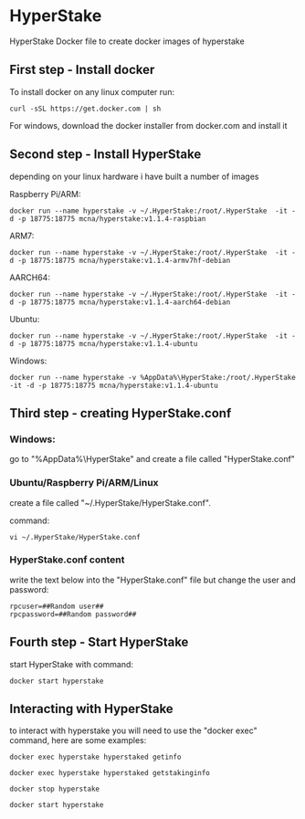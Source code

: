 # HyperStake
HyperStake Docker file to create docker images of hyperstake



## First step - Install docker

To install docker on any linux computer run: 
```
curl -sSL https://get.docker.com | sh
```

For windows, download the docker installer from docker.com and install it


## Second step - Install HyperStake

depending on your linux hardware i have built a number of images

Raspberry Pi/ARM: 
```
docker run --name hyperstake -v ~/.HyperStake:/root/.HyperStake  -it -d -p 18775:18775 mcna/hyperstake:v1.1.4-raspbian
```

ARM7: 
```
docker run --name hyperstake -v ~/.HyperStake:/root/.HyperStake  -it -d -p 18775:18775 mcna/hyperstake:v1.1.4-armv7hf-debian
```

AARCH64: 
```
docker run --name hyperstake -v ~/.HyperStake:/root/.HyperStake  -it -d -p 18775:18775 mcna/hyperstake:v1.1.4-aarch64-debian
```

Ubuntu: 
```
docker run --name hyperstake -v ~/.HyperStake:/root/.HyperStake  -it -d -p 18775:18775 mcna/hyperstake:v1.1.4-ubuntu
```

Windows: 
```
docker run --name hyperstake -v %AppData%\HyperStake:/root/.HyperStake  -it -d -p 18775:18775 mcna/hyperstake:v1.1.4-ubuntu
```

## Third step - creating HyperStake.conf
### Windows: 
go to "%AppData%\HyperStake" and create a file called "HyperStake.conf"

### Ubuntu/Raspberry Pi/ARM/Linux
create a file called "~/.HyperStake/HyperStake.conf".

command: 
```
vi ~/.HyperStake/HyperStake.conf
```

### HyperStake.conf content
write the text below into the "HyperStake.conf" file but change the user and password:
```
rpcuser=##Random user##
rpcpassword=##Random password##
```

## Fourth step - Start HyperStake
start HyperStake with command:
```
docker start hyperstake
```

## Interacting with HyperStake
to interact with hyperstake you will need to use the "docker exec" command, here are some examples:
```
docker exec hyperstake hyperstaked getinfo
```
```
docker exec hyperstake hyperstaked getstakinginfo
```
```
docker stop hyperstake
```
```
docker start hyperstake
```
